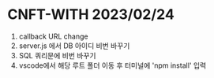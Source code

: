 # CNFT-WITH 2023/02/24


1. callback URL change
2. server.js 에서 DB 아이디 비번 바꾸기
3. SQL 쿼리문에 비번 바꾸기
4. vscode에서 해당 루트 폴더 이동 후 터미널에 'npm install' 입력
